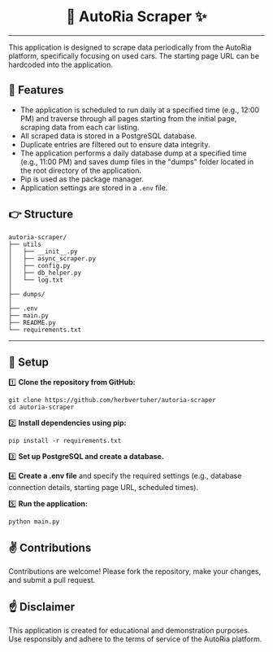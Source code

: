 <div align="center" style="margin-top: 0;">
  <h1>🚗 AutoRia Scraper ✨</h1>
</div>

---

This application is designed to scrape data periodically from the AutoRia platform, specifically focusing on used cars. The starting page URL can be hardcoded into the application.

## 👀 Features
- The application is scheduled to run daily at a specified time (e.g., 12:00 PM) and traverse through all pages starting from the initial page, scraping data from each car listing.
- All scraped data is stored in a PostgreSQL database.
- Duplicate entries are filtered out to ensure data integrity.
- The application performs a daily database dump at a specified time (e.g., 11:00 PM) and saves dump files in the "dumps" folder located in the root directory of the application.
- Pip is used as the package manager.
- Application settings are stored in a `.env` file.

## 👉 Structure

    autoria-scraper/
    ├── utils
    │   ├── __init__.py
    │   ├── async_scraper.py
    │   ├── config.py
    │   ├── db_helper.py
    │   └── log.txt
    │
    ├── dumps/
    │
    ├── .env
    ├── main.py
    ├── README.py
    └── requirements.txt

---

## 🚀 Setup

1️⃣ **Clone the repository from GitHub:**
```shell
git clone https://github.com/herbvertuher/autoria-scraper
cd autoria-scraper
```

2️⃣ **Install dependencies using pip:**
```shell
pip install -r requirements.txt
```

3️⃣ **Set up PostgreSQL and create a database.**

4️⃣ **Create a .env file** and specify the required settings (e.g., database connection details, starting page URL, scheduled times).

5️⃣ **Run the application:**
 ```shell
python main.py
 ```

## ✌️ Contributions
Contributions are welcome! Please fork the repository, make your changes, and submit a pull request.

## ☝️ Disclaimer
This application is created for educational and demonstration purposes. Use responsibly and adhere to the terms of service of the AutoRia platform.
